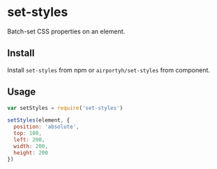 set-styles
==========

Batch-set CSS properties on an element.

## Install

Install `set-styles` from npm or `airportyh/set-styles` from component.

## Usage

```js
var setStyles = require('set-styles')

setStyles(element, {
  position: 'absolute',
  top: 100,
  left: 200,
  width: 200,
  height: 200
})
```